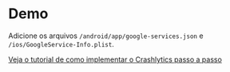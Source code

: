 # Demo

Adicione os arquivos ``/android/app/google-services.json`` e ``/ios/GoogleService-Info.plist``.

[Veja o tutorial de como implementar o Crashlytics passo a passo](https://medium.com/@gabrielferreir/monitorando-sua-aplica%C3%A7%C3%A3o-flutter-em-produ%C3%A7%C3%A3o-3ab3cc43de40)
